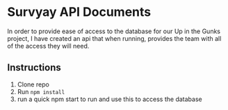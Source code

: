 
# Survyay API Documents

In order to provide ease of access to the database for our Up in the Gunks project, I have created an api that when running, provides the team with all of the access they will need.

## Instructions
1. Clone repo
2. Run `npm install`
3. run a quick npm start to run and use this to access the database

